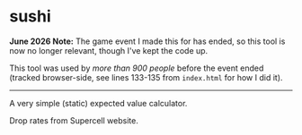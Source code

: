 # sushi

**June 2026 Note:** The game event I made this for has ended, so this tool is now no longer relevant, though I've kept the code up.

This tool was used by *more than 900 people* before the event ended (tracked browser-side, see lines 133-135 from `index.html` for how I did it).

---------------------------------------------------------------
A very simple (static) expected value calculator.

Drop rates from Supercell website.
